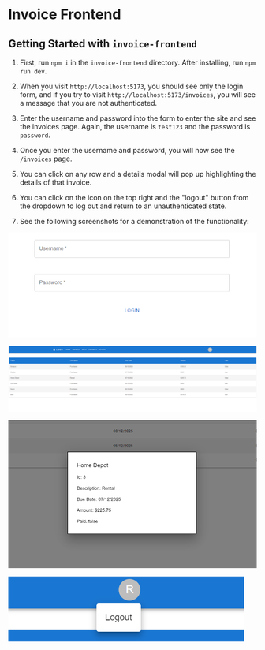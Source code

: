 # Invoice Frontend

## Getting Started with `invoice-frontend`

1. First, run `npm i` in the `invoice-frontend` directory. After installing, run `npm run dev`.

1. When you visit `http://localhost:5173`, you should see only the login form, and if you try to visit `http://localhost:5173/invoices`, you will see a message that you are not authenticated.

1. Enter the username and password into the form to enter the site and see the invoices page. Again, the username is `test123` and the password is `password`.

1. Once you enter the username and password, you will now see the `/invoices` page.

1. You can click on any row and a details modal will pop up highlighting the details of that invoice.

1. You can click on the icon on the top right and the "logout" button from the dropdown to log out and return to an unauthenticated state.

1. See the following screenshots for a demonstration of the functionality:

![Login for on the home page](../assets/login.png)

![Invoice page after authenticating](../assets/invoice-page.png)

![Invoice page with modal open](../assets/invoice-modal.png)

![Logout Button](../assets/logout-button.png)
